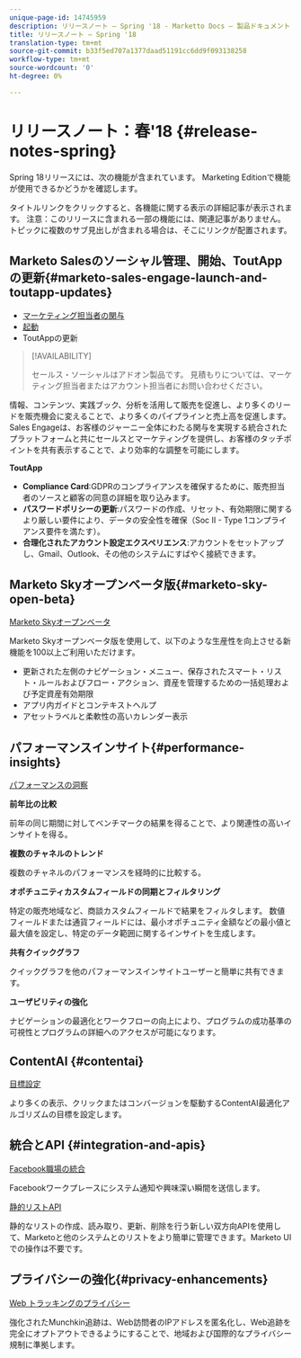 ```yaml
---
unique-page-id: 14745959
description: リリースノート — Spring '18 - Marketto Docs — 製品ドキュメント
title: リリースノート — Spring '18
translation-type: tm+mt
source-git-commit: b33f5ed707a1377daad51191cc6dd9f093138258
workflow-type: tm+mt
source-wordcount: '0'
ht-degree: 0%

---
```



# リリースノート：春&#39;18 {#release-notes-spring}

Spring 18リリースには、次の機能が含まれています。 Marketing Editionで機能が使用できるかどうかを確認します。

タイトルリンクをクリックすると、各機能に関する表示の詳細記事が表示されます。 注意：このリリースに含まれる一部の機能には、関連記事がありません。 トピックに複数のサブ見出しが含まれる場合は、そこにリンクが配置されます。

## Marketo Salesのソーシャル管理、開始、ToutAppの更新{#marketo-sales-engage-launch-and-toutapp-updates}

* [マーケティング担当者の関与](/help/marketo/product-docs/marketo-sales-connect/getting-started/sales-connect-overview.md)
* [起動](/help/marketo/product-docs/marketo-sales-connect/getting-started/sales-connect-overview.md)
* ToutAppの更新

>[!AVAILABILITY]
>
>セールス・ソーシャルはアドオン製品です。 見積もりについては、マーケティング担当者またはアカウント担当者にお問い合わせください。

情報、コンテンツ、実践ブック、分析を活用して販売を促進し、より多くのリードを販売機会に変えることで、より多くのパイプラインと売上高を促進します。 Sales Engageは、お客様のジャーニー全体にわたる関与を実現する統合されたプラットフォームと共にセールスとマーケティングを提供し、お客様のタッチポイントを共有表示することで、より効率的な調整を可能にします。

**ToutApp**

* **Compliance Card**:GDPRのコンプライアンスを確保するために、販売担当者のソースと顧客の同意の詳細を取り込みます。
* **パスワードポリシーの更新**:パスワードの作成、リセット、有効期限に関するより厳しい要件により、データの安全性を確保（Soc II - Type 1コンプライアンス要件を満たす）。
* **合理化されたアカウント設定エクスペリエンス**:アカウントをセットアップし、Gmail、Outlook、その他のシステムにすばやく接続できます。

## Marketo Skyオープンベータ版{#marketo-sky-open-beta}

[Marketo Skyオープンベータ](https://help.marketo.com/)

Marketo Skyオープンベータ版を使用して、以下のような生産性を向上させる新機能を100以上ご利用いただけます。

* 更新された左側のナビゲーション・メニュー、保存されたスマート・リスト・ルールおよびフロー・アクション、資産を管理するための一括処理および予定資産有効期限
* アプリ内ガイドとコンテキストヘルプ
* アセットラベルと柔軟性の高いカレンダー表示

## パフォーマンスインサイト{#performance-insights}

[パフォーマンスの洞察](/help/marketo/product-docs/reporting/performance-insights/performance-insights-overview.md)

**前年比の比較**

前年の同じ期間に対してベンチマークの結果を得ることで、より関連性の高いインサイトを得る。

**複数のチャネルのトレンド**

複数のチャネルのパフォーマンスを経時的に比較する。

**オポチュニティカスタムフィールドの同期とフィルタリング**

特定の販売地域など、商談カスタムフィールドで結果をフィルタします。 数値フィールドまたは通貨フィールドには、最小オポチュニティ金額などの最小値と最大値を設定し、特定のデータ範囲に関するインサイトを生成します。

**共有クイックグラフ**

クイックグラフを他のパフォーマンスインサイトユーザーと簡単に共有できます。

**ユーザビリティの強化**

ナビゲーションの最適化とワークフローの向上により、プログラムの成功基準の可視性とプログラムの詳細へのアクセスが可能になります。

## ContentAI {#contentai}

[目標設定](/help/marketo/product-docs/predictive-content/getting-started/algorithm-goal-settings.md)

より多くの表示、クリックまたはコンバージョンを駆動するContentAI最適化アルゴリズムの目標を設定します。

## 統合とAPI {#integration-and-apis}

[Facebook職場の統合](/help/marketo/product-docs/administration/additional-integrations/add-workplace-by-facebook-as-a-launchpoint-service.md)

Facebookワークプレースにシステム通知や興味深い瞬間を送信します。

[静的リストAPI](https://developers.marketo.com/rest-api/assets/static-lists/)

静的なリストの作成、読み取り、更新、削除を行う新しい双方向APIを使用して、Marketoと他のシステムとのリストをより簡単に管理できます。Marketo UIでの操作は不要です。

## プライバシーの強化{#privacy-enhancements}

[Web トラッキングのプライバシー](https://developers.marketo.com/javascript-api/lead-tracking/)

強化されたMunchkin追跡は、Web訪問者のIPアドレスを匿名化し、Web追跡を完全にオプトアウトできるようにすることで、地域および国際的なプライバシー規制に準拠します。
